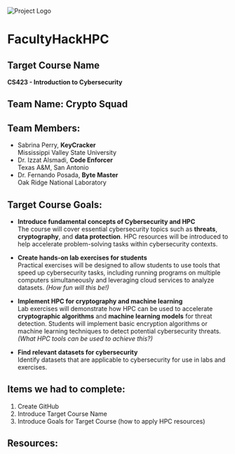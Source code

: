 ![Project Logo](./CrytoSquad.png)

# FacultyHackHPC

## Target Course Name
**CS423 - Introduction to Cybersecurity**

## Team Name: Crypto Squad

## Team Members:
- Sabrina Perry, **KeyCracker**  
  Mississippi Valley State University
- Dr. Izzat Alsmadi, **Code Enforcer**  
  Texas A&M, San Antonio
- Dr. Fernando Posada, **Byte Master**  
  Oak Ridge National Laboratory

## Target Course Goals:
- **Introduce fundamental concepts of Cybersecurity and HPC**  
  The course will cover essential cybersecurity topics such as **threats**, **cryptography**, and **data protection**. HPC resources will be introduced to help accelerate problem-solving tasks within cybersecurity contexts.
  
- **Create hands-on lab exercises for students**  
  Practical exercises will be designed to allow students to use tools that speed up cybersecurity tasks, including running programs on multiple computers simultaneously and leveraging cloud services to analyze datasets. *(How fun will this be!)*

- **Implement HPC for cryptography and machine learning**  
  Lab exercises will demonstrate how HPC can be used to accelerate **cryptographic algorithms** and **machine learning models** for threat detection. Students will implement basic encryption algorithms or machine learning techniques to detect potential cybersecurity threats. *(What HPC tools can be used to achieve this?)*

- **Find relevant datasets for cybersecurity**  
  Identify datasets that are applicable to cybersecurity for use in labs and exercises.

## Items we had to complete:
1. Create GitHub
2. Introduce Target Course Name
3. Introduce Goals for Target Course (how to apply HPC resources)

## Resources:

